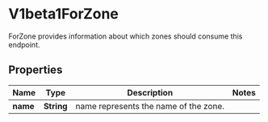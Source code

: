 

# V1beta1ForZone

ForZone provides information about which zones should consume this endpoint.
## Properties

Name | Type | Description | Notes
------------ | ------------- | ------------- | -------------
**name** | **String** | name represents the name of the zone. | 



